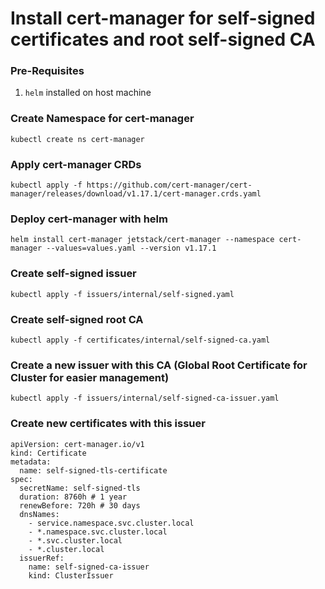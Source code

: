 # Install cert-manager for self-signed certificates and root self-signed CA

### Pre-Requisites
1. `helm` installed on host machine

### Create Namespace for cert-manager
```
kubectl create ns cert-manager
```

### Apply cert-manager CRDs
```
kubectl apply -f https://github.com/cert-manager/cert-manager/releases/download/v1.17.1/cert-manager.crds.yaml
```
### Deploy cert-manager with helm
```
helm install cert-manager jetstack/cert-manager --namespace cert-manager --values=values.yaml --version v1.17.1
```

### Create self-signed issuer
```
kubectl apply -f issuers/internal/self-signed.yaml
```

### Create self-signed root CA
```
kubectl apply -f certificates/internal/self-signed-ca.yaml
```

### Create a new issuer with this CA (Global Root Certificate for Cluster for easier management)
```
kubectl apply -f issuers/internal/self-signed-ca-issuer.yaml
```

### Create new certificates with this issuer
```
apiVersion: cert-manager.io/v1
kind: Certificate
metadata:
  name: self-signed-tls-certificate
spec:
  secretName: self-signed-tls
  duration: 8760h # 1 year
  renewBefore: 720h # 30 days
  dnsNames: 
    - service.namespace.svc.cluster.local
    - *.namespace.svc.cluster.local
    - *.svc.cluster.local
    - *.cluster.local
  issuerRef:
    name: self-signed-ca-issuer
    kind: ClusterIssuer
```
